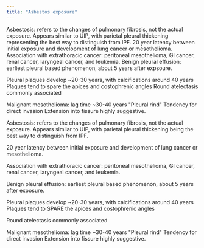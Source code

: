 ```yaml
---
title: "Asbestos exposure"
---
```

Asbestosis: refers to the changes of pulmonary fibrosis, not the actual exposure.
Appears similar to UIP, with parietal pleural thickening representing the best way to distinguish from IPF.
20 year latency between initial exposure and development of lung cancer or mesothelioma.
Association with extrathoracic cancer: peritoneal mesothelioma, GI cancer, renal cancer, laryngeal cancer, and leukemia.
Benign pleural effusion: earliest pleural based phenomenon, about 5 years after expsoure.

Pleural plaques develop ~20-30 years, with calcifications around 40 years
Plaques tend to spare the apices and costophrenic angles
Round atelectasis commonly associated

Malignant mesothelioma: lag time ~30-40 years
&quot;Pleural rind&quot;
Tendency for direct invasion
Extension into fissure highly suggestive.

Asbestosis: refers to the changes of pulmonary fibrosis, not the actual exposure.
Appears similar to UIP, with parietal pleural thickening being the best way to distinguish from IPF.

20 year latency between initial exposure and development of lung cancer or mesothelioma.

Association with extrathoracic cancer: peritoneal mesothelioma, GI cancer, renal cancer, laryngeal cancer, and leukemia.

Benign pleural effusion: earliest pleural based phenomenon, about 5 years after exposure.

Pleural plaques develop ~20-30 years, with calcifications around 40 years
Plaques tend to SPARE the apices and costophrenic angles

Round atelectasis commonly associated

Malignant mesothelioma: lag time ~30-40 years
&quot;Pleural rind&quot;
Tendency for direct invasion
Extension into fissure highly suggestive.


